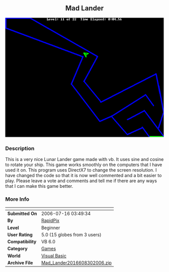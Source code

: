 ﻿<div align="center">

## Mad Lander

<img src="PIC200633224419868.GIF">
</div>

### Description

This is a very nice Lunar Lander game made with vb. It uses sine and cosine to rotate your ship. This game works smoothly on the computers that I have used it on. This program uses DirectX7 to change the screen resolution. I have changed the code so that it is now well commented and a bit easier to play. Please leave a vote and comments and tell me if there are any ways that I can make this game better.
 
### More Info
 


<span>             |<span>
---                |---
**Submitted On**   |2006-07-16 03:49:34
**By**             |[RapidPix](https://github.com/Planet-Source-Code/PSCIndex/blob/master/ByAuthor/rapidpix.md)
**Level**          |Beginner
**User Rating**    |5.0 (15 globes from 3 users)
**Compatibility**  |VB 6\.0
**Category**       |[Games](https://github.com/Planet-Source-Code/PSCIndex/blob/master/ByCategory/games__1-38.md)
**World**          |[Visual Basic](https://github.com/Planet-Source-Code/PSCIndex/blob/master/ByWorld/visual-basic.md)
**Archive File**   |[Mad\_Lander2016608302006\.zip](https://github.com/Planet-Source-Code/rapidpix-mad-lander__1-64517/archive/master.zip)








